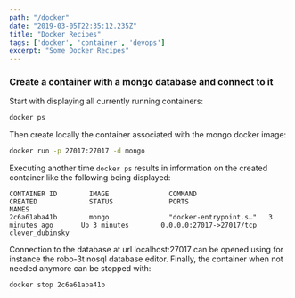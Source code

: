 ```yaml
---
path: "/docker"
date: "2019-03-05T22:35:12.235Z"
title: "Docker Recipes"
tags: ['docker', 'container', 'devops']
excerpt: "Some Docker Recipes"
---
```


### Create a container with a mongo database and connect to it

Start with displaying all currently running containers:
```bash
docker ps
```

Then create locally the container associated with the mongo docker image:
```bash
docker run -p 27017:27017 -d mongo
```

Executing another time ```docker ps``` results in information on the created container like the following being displayed:
```
CONTAINER ID        IMAGE               COMMAND                  CREATED             STATUS              PORTS                      NAMES
2c6a61aba41b        mongo               "docker-entrypoint.s…"   3 minutes ago       Up 3 minutes        0.0.0.0:27017->27017/tcp   clever_dubinsky
```

Connection to the database at url localhost:27017 can be opened using for instance the robo-3t nosql database editor. 
Finally, the container when not needed anymore can be stopped with:
```
docker stop 2c6a61aba41b
```
